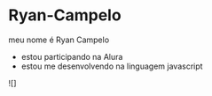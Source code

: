 # Ryan-Campelo

meu nome é Ryan Campelo

- estou participando na Alura
- estou me desenvolvendo na linguagem javascript

![]

